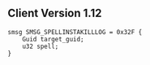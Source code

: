 ## Client Version 1.12

```rust,ignore
smsg SMSG_SPELLINSTAKILLLOG = 0x32F {
    Guid target_guid;    
    u32 spell;    
}

```
